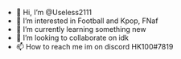 - 👋 Hi, I’m @Useless2111
- 👀 I’m interested in Football and Kpop, FNaf
- 🌱 I’m currently learning something new
- 💞️ I’m looking to collaborate on idk
- 📫 How to reach me im on discord HK100#7819 

<!---
Useless2111/Useless2111 is a ✨ special ✨ repository because its `README.md` (this file) appears on your GitHub profile.
You can click the Preview link to take a look at your changes.
--->
